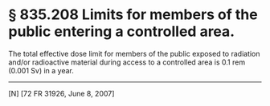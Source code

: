 # § 835.208   Limits for members of the public entering a controlled area.

The total effective dose limit for members of the public exposed to radiation and/or radioactive material during access to a controlled area is 0.1 rem (0.001 Sv) in a year.



---

[N] [72 FR 31926, June 8, 2007]




